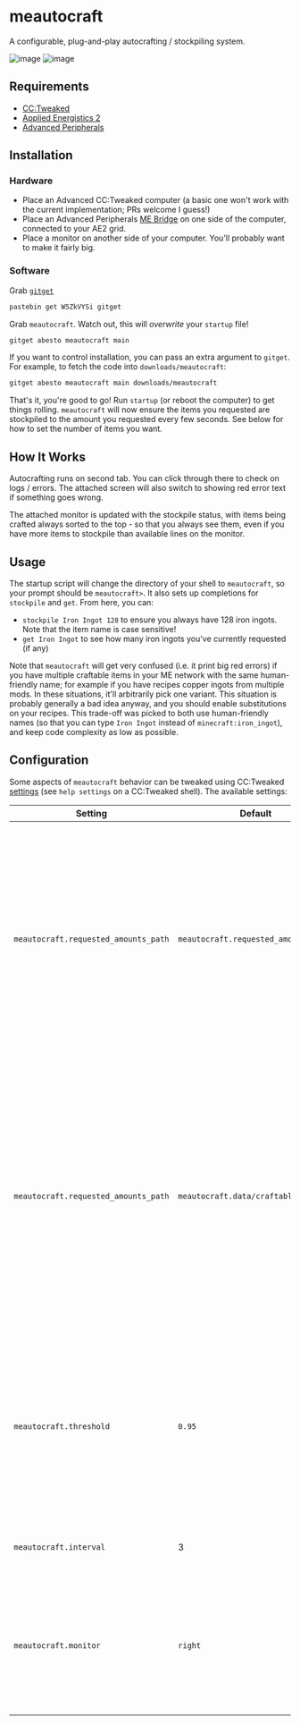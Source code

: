 # meautocraft

A configurable, plug-and-play autocrafting / stockpiling system.

![image](https://user-images.githubusercontent.com/59982/233852087-2dd7e049-28bd-47db-8eb5-174d0a7cffed.png)
![image](https://user-images.githubusercontent.com/59982/233852225-777b71c3-a964-4fd5-9ee6-cf5d50c14fe3.png)

## Requirements

* [CC:Tweaked](https://tweaked.cc/)
* [Applied Energistics 2](https://appliedenergistics.github.io/)
* [Advanced Peripherals](https://docs.intelligence-modding.de/)

## Installation

### Hardware

* Place an Advanced CC:Tweaked computer (a basic one won't work with the current implementation; PRs welcome I guess!)
* Place an Advanced Peripherals [ME Bridge](https://docs.intelligence-modding.de/peripherals/me_bridge/) on one side of the computer, connected to your AE2 grid.
* Place a monitor on another side of your computer. You'll probably want to make it fairly big.

### Software

Grab [`gitget`](http://www.computercraft.info/forums2/index.php?/topic/17387-gitget-version-2-release/)

```sh
pastebin get W5ZkVYSi gitget
```

Grab `meautocraft`. Watch out, this will *overwrite* your `startup` file!

```sh
gitget abesto meautocraft main
```

If you want to control installation, you can pass an extra argument to `gitget`. For example, to fetch the code into `downloads/meautocraft`:

```sh
gitget abesto meautocraft main downloads/meautocraft
```

That's it, you're good to go! Run `startup` (or reboot the computer) to get things rolling. `meautocraft` will now ensure the items you requested are stockpiled to the amount you requested every few seconds. See below for how to set the number of items you want.

## How It Works

Autocrafting runs on second tab. You can click through there to check on logs / errors. The attached screen will also switch to showing red error text if something goes wrong.

The attached monitor is updated with the stockpile status, with items being crafted always sorted to the top - so that you always see them, even if you have more items to stockpile than available lines on the monitor.

## Usage

The startup script will change the directory of your shell to `meautocraft`, so your prompt should be `meautocraft>`. It also sets up completions for `stockpile` and `get`. From here, you can:

* `stockpile Iron Ingot 128` to ensure you always have 128 iron ingots. Note that the item name is case sensitive!
* `get Iron Ingot` to see how many iron ingots you've currently requested (if any)

Note that `meautocraft` will get very confused (i.e. it print big red errors) if you have multiple craftable items in your ME network with the same human-friendly name; for example if you have recipes copper ingots from multiple mods. In these situations, it'll arbitrarily pick one variant. This situation is probably generally a bad idea anyway, and you should enable substitutions on your recipes. This trade-off was picked to both use human-friendly names (so that you can type `Iron Ingot` instead of `minecraft:iron_ingot`), and keep code complexity as low as possible.

## Configuration

Some aspects of `meautocraft` behavior can be tweaked using CC:Tweaked [settings](https://tweaked.cc/module/settings.html) (see `help settings` on a CC:Tweaked shell). The available settings:

| Setting | Default | Description |
|---------|---------|-------------|
| `meautocraft.requested_amounts_path` | `meautocraft.requested_amounts_path` | File path used to store the amount of items you requested to be stockpiled. The file contents are read/written using `textutils.[un]serialize`, so it's effectively a Lua source file with a single table in it. Feel free to check it out, or even edit it if needed. |
| `meautocraft.requested_amounts_path` | `meautocraft.data/craftables` | File path used to store information about all craftable items in the ME network. Updated each time `meautocraft` does a round of autocrafting. Mainly useful because querying ME takes many seconds; caching the results allows completions on the `stockpile` script to be instantenous. |
| `meautocraft.threshold` | `0.95` | Percentage of requested amount under which autocrafting will start. For example, if you requested 100 Sticks, and the threshold is set to `0.95`, we won't start crafting at 96 available sticks. |
| `meautocraft.interval` | 3 | Number of seconds between runs of autocrafting |
| `meautocraft.monitor` | `right` | Used to determine which monitor to use if the computer has multiple monitors attached. Ignored if there's only a single monitor. |
